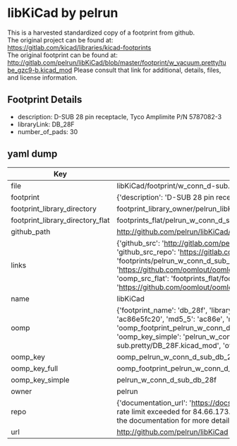 # libKiCad by pelrun  
This is a harvested standardized copy of a footprint from github.  
The original project can be found at:  
https://gitlab.com/kicad/libraries/kicad-footprints  
The original footprint can be found at:
http://gitlab.com/pelrun/libKiCad/blob/master/footprint/w_vacuum.pretty/tube_gzc9-b.kicad_mod
Please consult that link for additional, details, files, and license information.  
## Footprint Details
* description: D-SUB 28 pin receptacle, Tyco Amplimite P/N 5787082-3  
* libraryLink: DB_28F  
* number_of_pads: 30  
## yaml dump  
| Key | Value |  
| --- | --- |  
| file | libKiCad/footprint/w_conn_d-sub.pretty/DB_28F.kicad_mod |  
| footprint | {'description': 'D-SUB 28 pin receptacle, Tyco Amplimite P/N 5787082-3', 'libraryLink': 'DB_28F', 'number_of_pads': 30} |  
| footprint_library_directory | footprint_library_owner/pelrun_libKiCad |  
| footprint_library_directory_flat | footprints_flat/pelrun_w_conn_d_sub_db_28f/working |  
| github_path | http://github.com/pelrun/libKiCad/blob/master/footprint/w_conn_d-sub.pretty/DB_28F.kicad_mod |  
| links | {'github_src': 'http://gitlab.com/pelrun/libKiCad/blob/master/footprint/w_vacuum.pretty/tube_gzc9-b.kicad_mod', 'github_src_repo': 'https://gitlab.com/kicad/libraries/kicad-footprints', 'oomp_bot': 'footprints/pelrun_w_conn_d_sub_db_28f/working', 'oomp_bot_github': 'https://github.com/oomlout/oomlout_oomp_footprint_bot/tree/main/footprints/pelrun_w_conn_d_sub_db_28f/working', 'oomp_src_flat': 'footprints_flat/footprints_flat/pelrun_w_conn_d_sub_db_28f/working', 'oomp_src_flat_github': 'https://github.com/oomlout/oomlout_oomp_footprint_src/tree/main/footprints_flat/pelrun_w_conn_d_sub_db_28f/working'} |  
| name | libKiCad |  
| oomp | {'footprint_name': 'db_28f', 'library_name': 'w_conn_d_sub', 'md5': 'ac86e5fc2027482db1fc6eeca7cf70ed', 'md5_10': 'ac86e5fc20', 'md5_5': 'ac86e', 'md5_6': 'ac86e5', 'oomp_key': 'oomp_pelrun_w_conn_d_sub_db_28f', 'oomp_key_extra': 'oomp_footprint_pelrun_w_conn_d_sub_db_28f', 'oomp_key_full': 'oomp_footprint_pelrun_w_conn_d_sub_db_28f_ac86e5', 'oomp_key_simple': 'pelrun_w_conn_d_sub_db_28f', 'original_filename': 'libKiCad/footprint/w_conn_d-sub.pretty/DB_28F.kicad_mod', 'owner_name': 'pelrun'} |  
| oomp_key | oomp_pelrun_w_conn_d_sub_db_28f |  
| oomp_key_full | oomp_footprint_pelrun_w_conn_d_sub_db_28f |  
| oomp_key_simple | pelrun_w_conn_d_sub_db_28f |  
| owner | pelrun |  
| repo | {'documentation_url': 'https://docs.github.com/rest/overview/resources-in-the-rest-api#rate-limiting', 'message': "API rate limit exceeded for 84.66.173.59. (But here's the good news: Authenticated requests get a higher rate limit. Check out the documentation for more details.)"} |  
| url | http://github.com/pelrun/libKiCad |  

